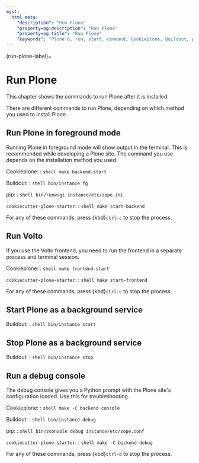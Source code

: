 ```yaml
---
myst:
  html_meta:
    "description": "Run Plone"
    "property=og:description": "Run Plone"
    "property=og:title": "Run Plone"
    "keywords": "Plone 6, run, start, command, Cookieplone, Buildout, pip, cookiecutter-plone-starter"
---
```


(run-plone-label)=

# Run Plone

This chapter shows the commands to run Plone after it is installed.

There are different commands to run Plone, depending on which method you used to install Plone.

## Run Plone in foreground mode

Running Plone in foreground mode will show output in the terminal.
This is recommended while developing a Plone site.
The command you use depends on the installation method you used.

Cookieplone:
:   ```shell
    make backend-start
    ```

Buildout:
:   ```shell
    bin/instance fg
    ```

pip:
:   ```shell
    bin/runwsgi instance/etc/zope.ini
    ```

`cookiecutter-plone-starter`:
:   ```shell
    make start-backend
    ```

For any of these commands, press {kbd}`ctrl-c` to stop the process.


## Run Volto

If you use the Volto frontend, you need to run the frontend in a separate process and terminal session.

Cookieplone:
:   ```shell
    make frontend-start
    ```

`cookiecutter-plone-starter`:
:   ```shell
    make start-frontend
    ```

For any of these commands, press {kbd}`ctrl-c` to stop the process.


## Start Plone as a background service

Buildout:
:   ```shell
    bin/instance start
    ```

## Stop Plone as a background service

Buildout:
:   ```shell
    bin/instance stop
    ```

## Run a debug console

The debug console gives you a Python prompt with the Plone site's configuration loaded.
Use this for troubleshooting.

Cookieplone:
:   ```shell
    make -C backend console
    ```

Buildout:
:   ```shell
    bin/instance debug
    ```

pip:
:   ```shell
    bin/zconsole debug instance/etc/zope.conf
    ```

`cookiecutter-plone-starter`:
:   ```shell
    make -C backend debug
    ```

For any of these commands, press {kbd}`ctrl-d` to stop the process.
